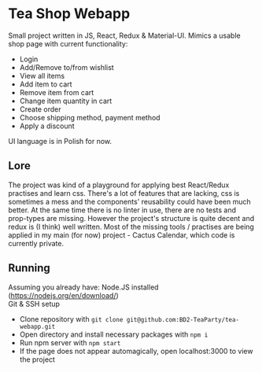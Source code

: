 # Tea Shop Webapp
Small project written in JS, React, Redux & Material-UI. Mimics a usable shop page with current functionality:
- Login
- Add/Remove to/from wishlist
- View all items
- Add item to cart
- Remove item from cart
- Change item quantity in cart
- Create order 
- Choose shipping method, payment method
- Apply a discount
   

UI language is in Polish for now.

## Lore
The project was kind of a playground for applying best React/Redux practises and learn css. There's a lot of features that are lacking, css is sometimes a mess and the components' reusability could have been much better. At the same time there is no linter in use, there are no tests and prop-types are missing. However the project's structure is quite decent and redux is (I think) well written. Most of the missing tools / practises are being applied in my main (for now) project - Cactus Calendar, which code is currently private.  

## Running

Assuming you already have:
Node.JS installed (https://nodejs.org/en/download/)  
Git & SSH setup  


- Clone repository with ```git clone git@github.com:BD2-TeaParty/tea-webapp.git```
- Open directory and install necessary packages with ```npm i```
- Run npm server with ```npm start```
- If the page does not appear automagically, open localhost:3000 to view the project

